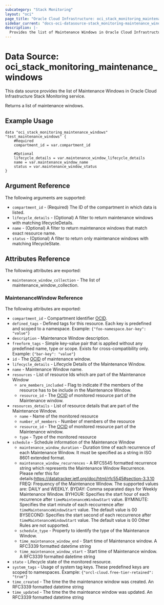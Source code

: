 ```yaml
---
subcategory: "Stack Monitoring"
layout: "oci"
page_title: "Oracle Cloud Infrastructure: oci_stack_monitoring_maintenance_windows"
sidebar_current: "docs-oci-datasource-stack_monitoring-maintenance_windows"
description: |-
  Provides the list of Maintenance Windows in Oracle Cloud Infrastructure Stack Monitoring service
---
```


# Data Source: oci_stack_monitoring_maintenance_windows
This data source provides the list of Maintenance Windows in Oracle Cloud Infrastructure Stack Monitoring service.

Returns a list of maintenance windows.

## Example Usage

```hcl
data "oci_stack_monitoring_maintenance_windows" "test_maintenance_windows" {
	#Required
	compartment_id = var.compartment_id

	#Optional
	lifecycle_details = var.maintenance_window_lifecycle_details
	name = var.maintenance_window_name
	status = var.maintenance_window_status
}
```

## Argument Reference

The following arguments are supported:

* `compartment_id` - (Required) The ID of the compartment in which data is listed.
* `lifecycle_details` - (Optional) A filter to return maintenance windows with matching lifecycleDetails.
* `name` - (Optional) A filter to return maintenance windows that match exact resource name.
* `status` - (Optional) A filter to return only maintenance windows with matching lifecycleState.


## Attributes Reference

The following attributes are exported:

* `maintenance_window_collection` - The list of maintenance_window_collection.

### MaintenanceWindow Reference

The following attributes are exported:

* `compartment_id` - Compartment Identifier [OCID](https://docs.cloud.oracle.com/iaas/Content/General/Concepts/identifiers.htm). 
* `defined_tags` - Defined tags for this resource. Each key is predefined and scoped to a namespace. Example: `{"foo-namespace.bar-key": "value"}` 
* `description` - Maintenance Window description.
* `freeform_tags` - Simple key-value pair that is applied without any predefined name, type or scope. Exists for cross-compatibility only. Example: `{"bar-key": "value"}` 
* `id` - The [OCID](https://docs.cloud.oracle.com/iaas/Content/General/Concepts/identifiers.htm) of maintenance window. 
* `lifecycle_details` - Lifecycle Details of the Maintenance Window.
* `name` - Maintenance Window name.
* `resources` - List of resource Ids which are part of the Maintenance Window 
	* `are_members_included` - Flag to indicate if the members of the resource has to be include in the Maintenance Window. 
	* `resource_id` - The [OCID](https://docs.cloud.oracle.com/iaas/Content/General/Concepts/identifiers.htm) of monitored resource part of the Maintenance window. 
* `resources_details` - List of resource details that are part of the Maintenance Window. 
	* `name` - Name of the monitored resource 
	* `number_of_members` - Number of members of the resource 
	* `resource_id` - The [OCID](https://docs.cloud.oracle.com/iaas/Content/General/Concepts/identifiers.htm) of monitored resource part of the Maintenance window. 
	* `type` - Type of the monitored resource 
* `schedule` - Schedule information of the Maintenance Window 
	* `maintenance_window_duration` - Duration time of each recurrence of each Maintenance Window. It must be specified as a string in ISO 8601 extended format. 
	* `maintenance_window_recurrences` - A RFC5545 formatted recurrence string which represents the Maintenance Window Recurrence. Please refer this for details:https://datatracker.ietf.org/doc/html/rfc5545#section-3.3.10 FREQ: Frequency of the Maintenance Window. The supported values are: DAILY and WEEKLY. BYDAY: Comma separated days for Weekly Maintenance Window. BYHOUR: Specifies the start hour of each recurrence after `timeMaintenanceWindowStart` value. BYMINUTE: Specifies the start minute of each reccurrence after `timeMaintenanceWindowStart` value. The default value is 00 BYSECOND: Specifies the start second of each reccurrence after `timeMaintenanceWindowStart` value. The default value is 00 Other Rules are not supported. 
	* `schedule_type` - Property to identify the type of the Maintenance Window. 
	* `time_maintenance_window_end` - Start time of Maintenance window. A RFC3339 formatted datetime string 
	* `time_maintenance_window_start` - Start time of Maintenance window. A RFC3339 formatted datetime string 
* `state` - Lifecycle state of the monitored resource.
* `system_tags` - Usage of system tag keys. These predefined keys are scoped to namespaces. Example: `{"orcl-cloud.free-tier-retained": "true"}` 
* `time_created` - The time the the maintenance window was created. An RFC3339 formatted datetime string 
* `time_updated` - The time the the mainteance window was updated. An RFC3339 formatted datetime string 

